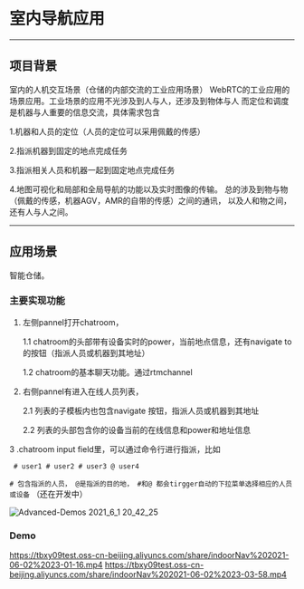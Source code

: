 # 室内导航应用
---
## 项目背景

室内的人机交互场景（仓储的内部交流的工业应用场景）
WebRTC的工业应用的场景应用。工业场景的应用不光涉及到人与人，还涉及到物体与人
而定位和调度是机器与人重要的信息交流，具体需求包含

1.机器和人员的定位（人员的定位可以采用佩戴的传感）

2.指派机器到固定的地点完成任务

3.指派相关人员和机器一起到固定地点完成任务

4.地图可视化和局部和全局导航的功能以及实时图像的传输。
总的涉及到物与物（佩戴的传感，机器AGV，AMR的自带的传感）之间的通讯，
以及人和物之间，还有人与人之间。

---
## 应用场景
智能仓储。

### 主要实现功能
1. 左侧pannel打开chatroom，

    1.1 chatroom的头部带有设备实时的power，当前地点信息，还有navigate to的按钮（指派人员或机器到其地址）

    1.2 chatroom的基本聊天功能。通过rtmchannel
 
2. 右侧pannel有进入在线人员列表，
 
    2.1 列表的子模板内也包含navigate 按钮，指派人员或机器到其地址
 
    2.2 列表的头部包含你的设备当前的在线信息和power和地址信息
 
3 .chatroom input field里，可以通过命令行进行指派，比如
 
   ` # user1 # user2 # user3 @ user4`
 
   `# 包含指派的人员， @是指派的目的地， #和@ 都会tirgger自动的下拉菜单选择相应的人员或设备` （还在开发中）
  
![Advanced-Demos 2021_6_1 20_42_25](https://user-images.githubusercontent.com/12082873/120325242-0ecfd680-c31a-11eb-939e-718eee2c14aa.png)

### Demo
https://tbxy09test.oss-cn-beijing.aliyuncs.com/share/indoorNav%202021-06-02%2023-01-16.mp4
https://tbxy09test.oss-cn-beijing.aliyuncs.com/share/indoorNav%202021-06-02%2023-03-58.mp4




